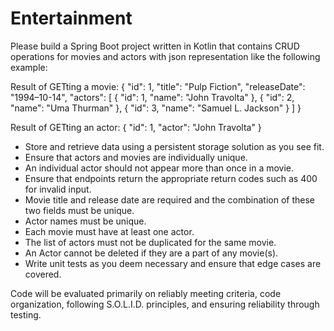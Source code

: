 # Entertainment

Please build a Spring Boot project written in Kotlin that contains CRUD operations for movies and actors with json representation like the following example:

Result of GETting a movie:
{
    "id": 1,
    "title": "Pulp Fiction",
    "releaseDate": "1994–10-14",
    "actors": [
        {
            "id": 1,
            "name": "John Travolta"
        },
        {
            "id": 2,
            "name": "Uma Thurman"
        },
        {
            "id": 3,
            "name": "Samuel L. Jackson"
        }
    ]
}


Result of GETting an actor:
{
    "id": 1,
    "actor": "John Travolta"
}


- Store and retrieve data using a persistent storage solution as you see fit.
- Ensure that actors and movies are individually unique.
- An individual actor should not appear more than once in a movie.
- Ensure that endpoints return the appropriate return codes such as 400 for invalid input.
- Movie title and release date are required and the combination of these two fields  must be unique.
- Actor names must be unique.
- Each movie must have at least one actor.
- The list of actors must not be duplicated for the same movie.
- An Actor cannot be deleted if they are a part of any movie(s).
- Write unit tests as you deem necessary and ensure that edge cases are covered.

Code will be evaluated primarily on reliably meeting criteria, code organization, following S.O.L.I.D. principles, and ensuring reliability through testing.
